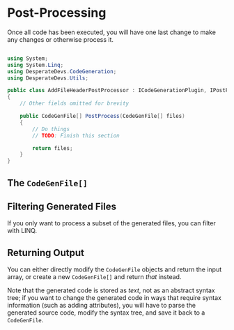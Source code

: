 # Post-Processing

Once all code has been executed, you will have one last change to make any changes or otherwise process it.

```csharp

using System;
using System.Linq;
using DesperateDevs.CodeGeneration;
using DesperateDevs.Utils;

public class AddFileHeaderPostProcessor : ICodeGenerationPlugin, IPostProcessor
{
    // Other fields omitted for brevity

    public CodeGenFile[] PostProcess(CodeGenFile[] files)
    {
        // Do things
        // TODO: Finish this section

        return files;
    }
}
```
## The `CodeGenFile[]`

## Filtering Generated Files

If you only want to process a subset of the generated files, you can filter with LINQ.

## Returning Output

You can either directly modify the `CodeGenFile` objects and return the input array, or create a new `CodeGenFile[]` and return *that* instead.

Note that the generated code is stored as *text*, not as an abstract syntax tree; if you want to change the generated code in ways that require syntax information (such as adding attributes), you will have to parse the generated source code, modify the syntax tree, and save it back to a `CodeGenFile`.

